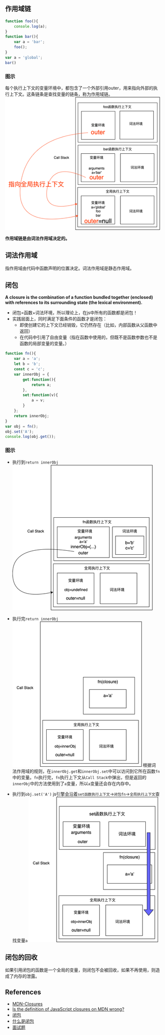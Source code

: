 ## 作用域链
```js
function foo(){
    console.log(a);
}
function bar(){
    var a = 'bar';
    foo();
}
var a = 'global';
bar()
```
### 图示
每个执行上下文的变量环境中，都包含了一个外部引用outer，用来指向外部的执行上下文。这条链条是查找变量的链条，称为作用域链。
![执行上下文](../assets/drawio-4.png)

**作用域链是由词法作用域决定的。**

## 词法作用域
指作用域由代码中函数声明的位置决定。词法作用域是静态作用域。

## 闭包
**A closure is the combination of a function bundled together (enclosed) with references to its surrounding state (the lexical environment).**
- 闭包=函数+词法环境，所以理论上，在js中所有的函数都是闭包！
- 实践层面上，同时满足下面条件的函数才是闭包：
    - 即使创建它的上下文已经销毁，它仍然存在（比如，内部函数从父函数中返回）
    - 在代码中引用了自由变量（指在函数中使用的，但既不是函数参数也不是函数的局部变量的变量。）
```js
function fn(){
    var a = 'a';
    let b = 'b';
    const c = 'c';
    var innerObj = {
        get:function(){
            return a;
        },
        set:function(v){
            a = v;
        }
    };
    return innerObj;
}
var obj = fn();
obj.set('A');
console.log(obj.get());
```

### 图示
- 执行到`return innerObj`
![执行上下文](../assets/drawio-5.png)

- 执行完`return innerObj`
![闭包](../assets/closure.png)
根据词法作用域的规则，在`innerObj.get`和`innerObj.set`中可以访问到它所在函数`fn`中的变量。`fn`执行完，`fn`执行上下文从`Call Stack`中弹出，但是返回的`innerObj`中的方法使用到了`a`变量，所以`a`变量还会存在内存中。

- 执行到`obj.set('A')`
js引擎会沿着`set函数执行上下文`->`闭包fn`->`全局执行上下文`查找变量`a`
![查找顺序](../assets/drawio-6.png)

## 闭包的回收
如果引用闭包的函数是一个全局的变量，则闭包不会被回收，如果不再使用，则造成了内存的泄露。

## References
- [MDN-Closures](https://developer.mozilla.org/en-US/docs/Web/JavaScript/Closures)
- [Is the definition of JavaScript closures on MDN wrong?](https://stackoverflow.com/questions/50529400/is-the-definition-of-javascript-closures-on-mdn-wrong)
- [闭包](https://github.com/mqyqingfeng/Blog/issues/9)
- [什么是闭包](https://www.zhihu.com/question/34210214)
- [面试题](https://juejin.cn/post/6844903474212143117)